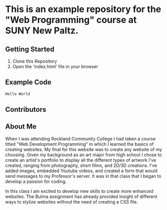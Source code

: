 # This is an example repository for the "Web Programming" course at SUNY New Paltz.

## Getting Started

1. Clone this Repository
2. Open the 'index.html' file in your browser

## Example Code

```typescript
Hello World
```

## Contributors

## About Me
When I was attending Rockland Community College I had taken a course titled "Web Development Programming" in which I learned the basics of creating websites. My final for this website was to create any
website of my choosing. Given my background as an art major from high school I chose to create an artist's portfolio to display all the different types of artwork I've created, ranging from
photography, short films, and 2D/3D creations. I've added images, embedded Youtube videos, and created a form that would send messages to my Professor's server. It was in that class that I began to develop
a passion for coding.

In this class I am excited to develop new skills to create more enhanced websites. The Bulma assignment has already provided insight of different ways to stylize websites without the need of creating
a CSS file.

